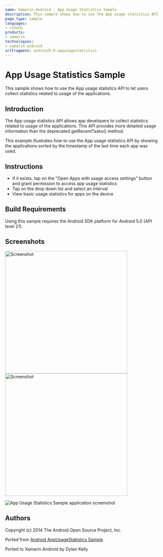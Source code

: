 ```yaml
---
name: Xamarin.Android - App Usage Statistics Sample
description: This sample shows how to use the App usage statistics API to let users collect statistics related to usage of the applications. Introduction The...
page_type: sample
languages:
- csharp
products:
- xamarin
technologies:
- xamarin-android
urlFragment: android5-0-appusagestatistics
---
```

# App Usage Statistics Sample

This sample shows how to use the App usage statistics API to let users collect statistics related
to usage of the applications.

## Introduction

The App usage statistics API allows app developers to collect statistics related to usage of
the applications. This API provides more detailed usage information than the deprecated
getRecentTasks() method.

This example illustrates how to use the App usage statistics API by showing the applications sorted
by the timestamp of the last time each app was used.

## Instructions

* If it exists, tap on the "Open Apps with usage access settings" button and grant permission to access app usage statistics
* Tap on the drop down list and select an interval
* View basic usage statistics for apps on the device

## Build Requirements
Using this sample requires the Android SDK platform for Android 5.0 (API level 21).

## Screenshots

<img src="Screenshots/1-view-daily.png" height="400" alt="Screenshot"/> <img src="Screenshots/2-view-weekly.png" height="400" alt="Screenshot"/>

![App Usage Statistics Sample application screenshot](Screenshots/1-view-daily.png "App Usage Statistics Sample application screenshot")

## Authors
Copyright (c) 2014 The Android Open Source Project, Inc.

Ported from [Android AppUsageStatistics Sample](https://github.com/googlesamples/android-AppUsageStatistics)

Ported to Xamarin.Android by Dylan Kelly
